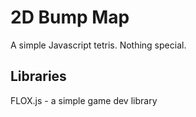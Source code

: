 2D Bump Map
===========

A simple Javascript tetris. Nothing special.

Libraries
---------
FLOX.js - a simple game dev library
